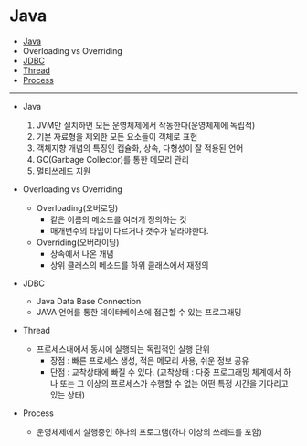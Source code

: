 # Java

- [Java](#Java)
- Overloading vs Overriding
- [JDBC](#JDBC)
- [Thread](#Thread)
- [Process](#Process)

---

- Java
  1. JVM만 설치하면 모든 운영체제에서 작동한다(운영체제에 독립적)
  2. 기본 자료형을 제외한 모든 요소들이 객체로 표현
  3. 객체지향 개념의 특징인 캡슐화, 상속, 다형성이 잘 적용된 언어
  4. GC(Garbage Collector)를 통한 메모리 관리 
  5. 멀티쓰레드 지원

- Overloading vs Overriding
  - Overloading(오버로딩)
    - 같은 이름의 메소드를 여러개 정의하는 것 
    - 매개변수의 타입이 다르거나 갯수가 달라야한다.
  - Overriding(오버라이딩)
    - 상속에서 나온 개념
    - 상위 클래스의 메소드를 하위 클래스에서 재정의 
 
- JDBC
  - Java Data Base Connection
  - JAVA 언어를 통한 데이터베이스에 접근할 수 있는 프로그래밍
  
- Thread
  - 프로세스내에서 동시에 실행되는 독립적인 실행 단위 
    - 장점 : 빠른 프로세스 생성, 적은 메모리 사용, 쉬운 정보 공유
    - 단점 : 교착상태에 빠질 수 있다. (교착상태 : 다중 프로그래밍 체계에서 하나 또는 그 이상의 프로세스가 수행할 수 없는 어떤 특정 시간을 기다리고 있는 상태)
    
- Process 
  - 운영체제에서 실행중인 하나의 프로그램(하나 이상의 쓰레드를 포함) 
